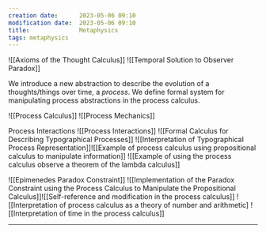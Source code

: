 ```yaml
---
creation date:		2023-05-06 09:10
modification date:	2023-05-06 09:10
title: 				Metaphysics
tags: metaphysics 
---
```

![[Axioms of the Thought Calculus]]
![[Temporal Solution to Observer Paradox]]

We introduce a new abstraction to describe the evolution of a thoughts/things over time, a $process$. We define formal system for manipulating process abstractions in the process calculus.

![[Process Calculus]]
![[Process Mechanics]]

Process Interactions ![[Process Interactions]]
![[Formal Calculus for Describing Typographical Processes]]
![[Interpretation of Typographical Process Representation]]![[Example of process calculus using propositional calculus to manipulate information]]
![[Example of using the process calculus observe a theorem of the lambda calculus]]

![[Epimenedes Paradox Constraint]]
![[Implementation of the Paradox Constraint using the Process Calculus to Manipulate the Propositional Calculus]]![[Self-reference and modification in the process calculus]]
![[Interpretation of process calculus as a theory of number and arithmetic]
![[Interpretation of time in the process calculus]]

---
[^1]: [[Tasks related to computational metaphysics]]
[^2]: [[Notes related to computational metaphysics]]